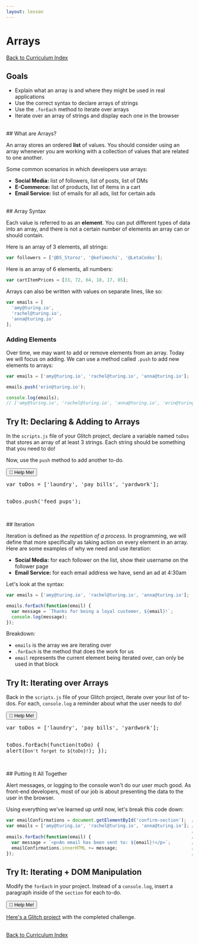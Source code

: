 ```yaml
---
layout: lesson
---
```


# Arrays
<a href="../">Back to Curriculum Index</a>

## Goals

- Explain what an array is and where they might be used in real applications
- Use the correct syntax to declare arrays of strings
- Use the `.forEach` method to iterate over arrays
- Iterate over an array of strings and display each one in the browser

<br>
## What are Arrays?

An array stores an ordered **list** of values. You should consider using an array whenever you are working with a collection of values that are related to one another.

Some common scenarios in which developers use arrays:
- **Social Media:** list of followers, list of posts, list of DMs
- **E-Commerce:** list of products, list of items in a cart
- **Email Service:** list of emails for all ads, list for certain ads

<br>
## Array Syntax

Each value is referred to as an **element**. You can put different types of data into an array, and there is not a certain number of elements an array can or should contain.

Here is an array of 3 elements, all strings:

```js
var followers = ['@DS_Storoz', '@kefimochi', '@LetaCodes'];
```

Here is an array of 6 elements, all numbers:

```js
var cartItemPrices = [33, 72, 64, 18, 17, 85];
```

Arrays can also be written with values on separate lines, like so:

```js
var emails = [
  'amy@turing.io',
  'rachel@turing.io',
  'anna@turing.io'
];
```

### Adding Elements

Over time, we may want to add or remove elements from an array. Today we will focus on adding. We can use a method called `.push` to add new elements to arrays:

```js
var emails = ['amy@turing.io', 'rachel@turing.io', 'anna@turing.io'];

emails.push('erin@turing.io');

console.log(emails);
// ['amy@turing.io', 'rachel@turing.io', 'anna@turing.io', 'erin@turing.io']
```

<div class="try-it-new">
  <h2>Try It: Declaring & Adding to Arrays</h2>
  <p>In the <code>scripts.js</code> file of your Glitch project, declare a variable named <code>toDos</code> that stores an array of at least 3 strings. Each string should be something that you need to do!</p>
  <p>Now, use the <code>push</code> method to add another to-do.</p>
  <div class="help-container">
    <button class="help-click">🤚 Help Me!</button>
    <div class="help-toggle">
      <pre>var toDos = ['laundry', 'pay bills', 'yardwork'];

toDos.push('feed pups');</pre>
    </div>
  </div>

</div>

<br>
## Iteration

Iteration is defined as _the repetition of a process_. In programming, we will define that more specifically as taking action on every element in an array. Here are some examples of why we need and use iteration:
- **Social Media:** for each follower on the list, show their username on the follower page
- **Email Service:** for each email address we have, send an ad at 4:30am

Let's look at the syntax:

```js
var emails = ['amy@turing.io', 'rachel@turing.io', 'anna@turing.io'];

emails.forEach(function(email) {
  var message = `Thanks for being a loyal customer, ${email}!`;
  console.log(message);
});
```

Breakdown:
- `emails` is the array we are iterating over
- `.forEach` is the method that does the work for us
- `email` represents the current element being iterated over, can only be used in that block

<div class="try-it-new">
  <h2>Try It: Iterating over Arrays</h2>
  <p>Back in the <code>scripts.js</code> file of your Glitch project, iterate over your list of to-dos. For each, <code>console.log</code> a reminder about what the user needs to do!</p>

  <div class="help-container">
    <button class="help-click">🤚 Help Me!</button>
    <div class="help-toggle">
      <pre>var toDos = ['laundry', 'pay bills', 'yardwork'];

toDos.forEach(function(toDo) {
  alert(`Don't forget to ${toDo}!`);
});</pre>
    </div>
  </div>

</div>

<br>
## Putting It All Together

Alert messages, or logging to the console won't do our user much good. As front-end developers, most of our job is about presenting the data to the user in the browser.

Using everything we've learned up until now, let's break this code down:

```js
var emailConfirmations = document.getElementById('confirm-section');  // 1
var emails = ['amy@turing.io', 'rachel@turing.io', 'anna@turing.io']; // 2
                                                                      // 3
emails.forEach(function(email) {                                      // 4
  var message = `<p>An email has been sent to: ${email}!</p>`;        // 5
  emailConfirmations.innerHTML += message;                            // 6
});                                                                   // 7
```

<div class="try-it-new">
  <h2>Try It: Iterating + DOM Manipulation</h2>
  <p>Modify the <code>forEach</code> in your project. Instead of a <code>console.log</code>, insert a paragraph inside of the <code>section</code> for each to-do.</p>

  <div class="help-container">
    <button class="help-click">🤚 Help Me!</button>
    <div class="help-toggle">
      <p><a target="blank" href="https://glitch.com/edit/#!/tc-arrays-solution">Here's a Glitch project</a> with the completed challenge.</p>
    </div>
  </div>
</div>

<br>
<a href="../">Back to Curriculum Index</a>
